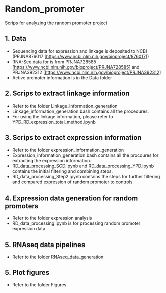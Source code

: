 # Random_promoter
Scrips for analyzing the random promoter project
## 1. Data
* Sequencing data for expression and linkage is deposited to NCBI (PRJNA876017 [https://www.ncbi.nlm.nih.gov/bioproject/876017])
* RNA-Seq data for is from PRJNA728585 [https://www.ncbi.nlm.nih.gov/bioproject/PRJNA728585] and PRJNA392312 [https://www.ncbi.nlm.nih.gov/bioproject/PRJNA392312]
* Active promoter information is in the Data folder
## 2. Scrips to extract linkage information
* Refer to the folder Linkage_information_generation
* Linkage_information_generation.bash contains all the procedures.
* For using the linkage information, please refer to YPD_RD_expression_total_method.ipynb

## 3. Scrips to extract expression information
* Refer to the folder expression_information_generation
* Expression_information_generation.bash contains all the procdures for extracting the expression information.
* RD_data_processing_SCD.ipynb and RD_data_processing_YPD.ipynb contains the initial filtering and combining steps.
* RD_data_processing_Step2.ipynb contains the steps for further filtering and compared expression of random promoter to controls

## 4. Expression data generation for random promoters
* Refer to the folder expression analysis
* RD_data_processing.ipynb is for processing random promoter expression data

## 5. RNAseq data pipelines
* Refer to the folder RNAseq_data_generation

## 5. Plot figures
* Refer to the folder Figures

